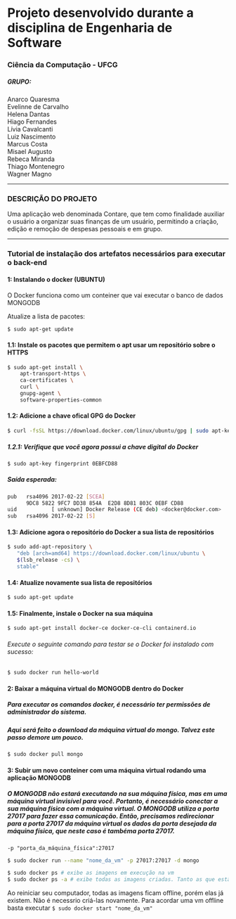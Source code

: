 # Projeto desenvolvido durante a disciplina de Engenharia de Software 
### Ciência da Computação - UFCG
##### GRUPO:
Anarco Quaresma<br>
Evelinne de Carvalho<br>
Helena Dantas<br>
Hiago Fernandes<br> 
Lívia Cavalcanti<br>
Luiz Nascimento<br>
Marcus Costa<br>
Misael Augusto<br>
Rebeca Miranda<br>
Thiago Montenegro<br>
Wagner Magno<br>

-------------------------------------------------------------------------------------

### DESCRIÇÃO DO PROJETO
Uma aplicação web denominada Contare, que tem como finalidade auxiliar o usuário a organizar suas finanças de um usuário, permitindo a criação, edição e remoção de despesas pessoais e em grupo.

--------------------------------------------------------------------------------------

### Tutorial de instalação dos artefatos necessários para executar o back-end

#### 1: Instalando o docker (UBUNTU)

O Docker funciona como um conteiner que vai executar o banco de dados MONGODB

Atualize a lista de pacotes:

```sh
$ sudo apt-get update
```
#### 1.1: Instale os pacotes que permitem o apt usar um repositório sobre o HTTPS

```sh
$ sudo apt-get install \
    apt-transport-https \
    ca-certificates \
    curl \
    gnupg-agent \
    software-properties-common
```

#### 1.2: Adicione a chave ofical GPG do Docker
```sh
$ curl -fsSL https://download.docker.com/linux/ubuntu/gpg | sudo apt-key add -
```

##### 1.2.1: Verifique que você agora possui a chave digital do Docker

```sh
$ sudo apt-key fingerprint 0EBFCD88
```
##### Saída esperada:
```sh
pub   rsa4096 2017-02-22 [SCEA]
      9DC8 5822 9FC7 DD38 854A  E2D8 8D81 803C 0EBF CD88
uid           [ unknown] Docker Release (CE deb) <docker@docker.com>
sub   rsa4096 2017-02-22 [S]
```

#### 1.3: Adicione agora o repositório do Docker a sua lista de repositórios

```sh
$ sudo add-apt-repository \
   "deb [arch=amd64] https://download.docker.com/linux/ubuntu \
   $(lsb_release -cs) \
   stable"
```

#### 1.4: Atualize novamente sua lista de repositórios

```sh
$ sudo apt-get update
```

#### 1.5: Finalmente, instale o Docker na sua máquina

```sh
$ sudo apt-get install docker-ce docker-ce-cli containerd.io
```

###### Execute o seguinte comando para testar se o Docker foi instalado com sucesso:

```sh
$ sudo docker run hello-world
```

#### 2: Baixar a máquina virtual do MONGODB dentro do Docker

##### Para executar os comandos docker, é necessário ter permissões de administrador do sistema.
##### Aqui será feito o download da máquina virtual do mongo. Talvez este passo demore um pouco.

```sh
$ sudo docker pull mongo
```
#### 3: Subir um novo conteiner com uma máquina virtual rodando uma aplicação MONGODB 

##### O MONGODB não estará executando na sua máquina física, mas em uma máquina virtual invisível para você. Portanto, é necessário conectar a sua máquina física com a máquina virtual. O MONGODB utiliza a porta 27017 para fazer essa comunicação. Então, precisamos redirecionar para a porta 27017 da máquina virtual os dados da porta desejada da máquina física, que neste caso é tambéma porta 27017. 
`-p "porta_da_máquina_física":27017`
```sh
$ sudo docker run --name "nome_da_vm" -p 27017:27017 -d mongo

$ sudo docker ps # exibe as imagens em execução na vm
$ sudo docker ps -a # exibe todas as imagens criadas. Tanto as que estão online como as que estão offline
```

Ao reiniciar seu computador, todas as imagens ficam offline, porém elas já existem. Não é necessrio criá-las novamente.
Para acordar uma vm offline basta executar `$ sudo docker start "nome_da_vm"`








